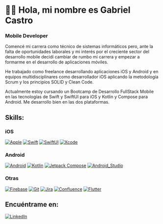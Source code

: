 #  👋🏻 Hola, mi nombre es Gabriel Castro
### Mobile Developer

Comencé mi carrera como técnico de sistemas informáticos pero, ante la falta de oportunidades laborales y mi interés por el creciente sector del desarrollo mobile decidí cambiar de rumbo mi carrera y empezar a formarme en el desarrollo de aplicaciones móviles.

He trabajado como freelance desarrollando aplicaciones iOS y Android y en equipos multidisciplinares como desarrollador iOS aplicando la metodología Scrum y los principios SOLID y Clean Code.

Actualmente estoy cursando un Bootcamp de Desarrollo FullStack Mobile en las tecnologías de Swift y SwiftUI para iOS y Kotlin y Compose para Android. Me desarrollo bien en las dos plataformas.

## Skills:

### iOS
[![Apple](https://img.shields.io/badge/iOS-999999?style=for-the-badge&logo=apple&logoColor=white&labelColor=101010)]()
[![Swift](https://img.shields.io/badge/Swift-FA7343?style=for-the-badge&logo=swift&logoColor=white&labelColor=101010)]()
[![SwiftUI](https://img.shields.io/badge/SwiftUI-144FEE?style=for-the-badge&logo=swift&logoColor=white&labelColor=101010)]()
[![Xcode](https://img.shields.io/badge/Xcode-1575F9?style=for-the-badge&logo=xcode&logoColor=white&labelColor=101010)]()
</br>
### Android
[![Android](https://img.shields.io/badge/Android-3DDC84?style=for-the-badge&logo=android&logoColor=white&labelColor=101010)]()
[![Kotlin](https://img.shields.io/badge/Kotlin-0095D5?style=for-the-badge&logo=kotlin&logoColor=white&labelColor=101010)]()
[![Jetpack Compose](https://img.shields.io/badge/Jetpack_Compose-6B9536?style=for-the-badge&logo=android&logoColor=white&labelColor=101010)]()
[![Android_Studio](https://img.shields.io/badge/Android_Studio-14EEC3?style=for-the-badge&logo=android-studio&logoColor=white&labelColor=101010)]()
</br>
### Otras
[![Firebase](https://img.shields.io/badge/Firebase-FFCA28?style=for-the-badge&logo=firebase&logoColor=white&labelColor=101010)]()
[![Git](https://img.shields.io/badge/Git-14EEC3?style=for-the-badge&logo=git&logoColor=white&labelColor=101010)]()
[![Jira](https://img.shields.io/badge/Jira-1575F9?style=for-the-badge&logo=jira&logoColor=white&labelColor=101010)]()
[![Confluence](https://img.shields.io/badge/Confluence-1575F9?style=for-the-badge&logo=confluence&logoColor=white&labelColor=101010)]()
[![Flutter](https://img.shields.io/badge/Flutter-1DA1F2?style=for-the-badge&logo=flutter&logoColor=white&labelColor=101010)]()
</br>

## Encuéntrame en:
[![LinkedIn](https://img.shields.io/badge/LinkedIn-Gabriel_Castro-0077B5?style=for-the-badge&logo=linkedin&logoColor=white&labelColor=101010)](https://www.linkedin.com/in/gcalvarez)
